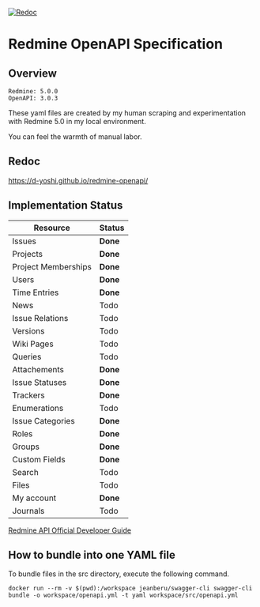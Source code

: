 [![Redoc](https://github.com/d-yoshi/redmine-openapi/actions/workflows/redoc.yml/badge.svg)](https://github.com/d-yoshi/redmine-openapi/actions/workflows/redoc.yml)

# Redmine OpenAPI Specification

## Overview

```
Redmine: 5.0.0
OpenAPI: 3.0.3
```

These yaml files are created by my human scraping and experimentation with Redmine 5.0 in my local environment.

You can feel the warmth of manual labor.

## Redoc

https://d-yoshi.github.io/redmine-openapi/

## Implementation Status

| Resource            | Status   |
| ------------------- | -------- |
| Issues              | **Done** |
| Projects            | **Done** |
| Project Memberships | **Done** |
| Users               | **Done** |
| Time Entries        | **Done** |
| News                | Todo     |
| Issue Relations     | Todo     |
| Versions            | Todo     |
| Wiki Pages          | Todo     |
| Queries             | Todo     |
| Attachements        | **Done** |
| Issue Statuses      | **Done** |
| Trackers            | **Done** |
| Enumerations        | Todo     |
| Issue Categories    | **Done** |
| Roles               | **Done** |
| Groups              | **Done** |
| Custom Fields       | **Done** |
| Search              | Todo     |
| Files               | Todo     |
| My account          | **Done** |
| Journals            | Todo     |

[Redmine API Official Developer Guide](https://www.redmine.org/projects/redmine/wiki/Rest_api)

## How to bundle into one YAML file

To bundle files in the src directory, execute the following command.

```
docker run --rm -v $(pwd):/workspace jeanberu/swagger-cli swagger-cli bundle -o workspace/openapi.yml -t yaml workspace/src/openapi.yml
```

